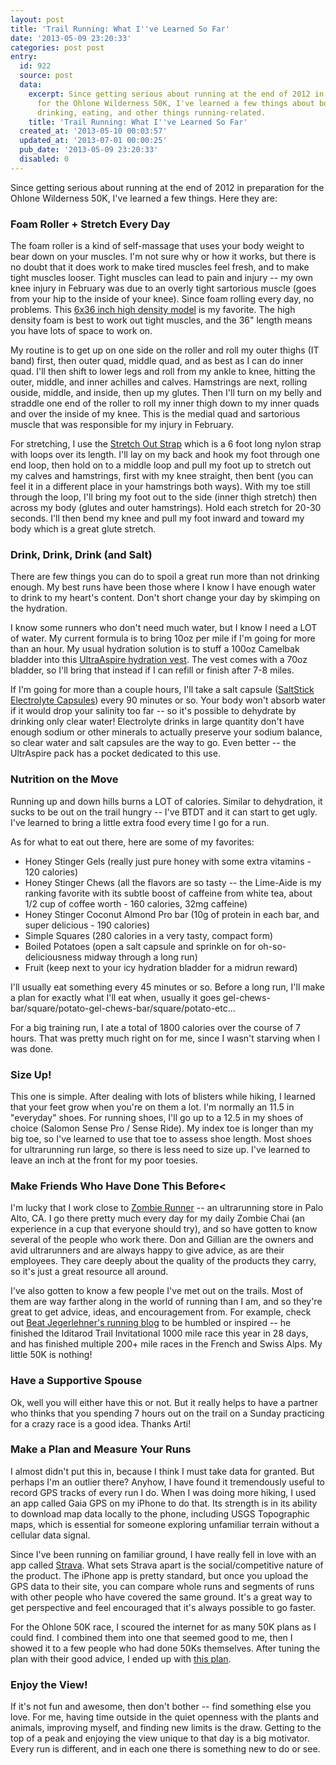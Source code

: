 ```yaml
---
layout: post
title: 'Trail Running: What I''ve Learned So Far'
date: '2013-05-09 23:20:33'
categories: post post
entry:
  id: 922
  source: post
  data:
    excerpt: Since getting serious about running at the end of 2012 in preparation
      for the Ohlone Wilderness 50K, I've learned a few things about body maintenance,
      drinking, eating, and other things running-related.
    title: 'Trail Running: What I''ve Learned So Far'
  created_at: '2013-05-10 00:03:57'
  updated_at: '2013-07-01 00:00:25'
  pub_date: '2013-05-09 23:20:33'
  disabled: 0
---
```


Since getting serious about running at the end of 2012 in preparation for the Ohlone Wilderness 50K, I've learned a few things.  Here they are:

### Foam Roller + Stretch Every Day</dt>
The foam roller is a kind of self-massage that uses your body weight to bear down on your muscles.  I'm not sure why or how it works, but there is no doubt that it does work to make tired muscles feel fresh, and to make tight muscles looser.  Tight muscles can lead to pain and injury -- my own knee injury in February was due to an overly tight sartorious muscle (goes from your hip to the inside of your knee).  Since foam rolling every day, no problems.  This [6x36 inch high density model](http://www.amazon.com/Black-High-Density-Foam-Rollers/dp/B0040NJOA0) is my favorite.  The high density foam is best to work out tight muscles, and the 36" length means you have lots of space to work on.

My routine is to get up on one side on the roller and roll my outer thighs (IT band) first, then outer quad, middle quad, and as best as I can do inner quad.  I'll then shift to lower legs and roll from my ankle to knee, hitting the outer, middle, and inner achilles and calves.  Hamstrings are next, rolling ouside, middle, and inside, then up my glutes.  Then I'll turn on my belly and straddle one end of the roller to roll my inner thigh down to my inner quads and over the inside of my knee.  This is the medial quad and sartorious muscle that was responsible for my injury in February.

For stretching, I use the [Stretch Out Strap](http://www.amazon.com/Stretch-Out-Strap-New-Instructional-booklet/dp/B00065X222/ref=pd_bxgy_hpc_img_z) which is a 6 foot long nylon strap with loops over its length.  I'll lay on my back and hook my foot through one end loop, then hold on to a middle loop and pull my foot up to stretch out my calves and hamstrings, first with my knee straight, then bent (you can feel it in a different place in your hamstrings both ways).  With my toe still through the loop, I'll bring my foot out to the side (inner thigh stretch) then across my body (glutes and outer hamstrings).  Hold each stretch for 20-30 seconds.  I'll then bend my knee and pull my foot inward and toward my body which is a great glute stretch.

### Drink, Drink, Drink (and Salt)
There are few things you can do to spoil a great run more than not drinking enough.  My best runs have been those where I know I have enough water to drink to my heart's content.  Don't short change your day by skimping on the hydration.

I know some runners who don't need much water, but I know I need a LOT of water.  My current formula is to bring 10oz per mile if I'm going for more than an hour.  My usual hydration solution is to stuff a 100oz Camelbak bladder into this [UltraAspire hydration vest](http://www.zombierunner.com/store/brands/ultraspire/packs/product3998.html).  The vest comes with a 70oz bladder, so I'll bring that instead if I can refill or finish after 7-8 miles.

If I'm going for more than a couple hours, I'll take a salt capsule ([SaltStick Electrolyte Capsules](http://www.zombierunner.com/store/product351.html)) every 90 minutes or so.  Your body won't absorb water if it would drop your salinity too far -- so it's possible to dehydrate by drinking only clear water!  Electrolyte drinks in large quantity don't have enough sodium or other minerals to actually preserve your sodium balance, so clear water and salt capsules are the way to go.  Even better -- the UltrAspire pack has a pocket dedicated to  this use.

### Nutrition on the Move
Running up and down hills burns a LOT of calories.  Similar to dehydration, it sucks to be out on the trail hungry -- I've BTDT and it can start to get ugly.  I've learned to bring a little extra food every time I go for a run.

As for what to eat out there, here are some of my favorites:

* Honey Stinger Gels (really just pure honey with some extra vitamins - 120 calories)
* Honey Stinger Chews (all the flavors are so tasty -- the Lime-Aide is my ranking favorite with its subtle boost of caffeine from white tea, about 1/2 cup of coffee worth - 160 calories, 32mg caffeine)
* Honey Stinger Coconut Almond Pro bar (10g of protein in each bar, and super delicious - 190 calories)
* Simple Squares (280 calories in a very tasty, compact form)
* Boiled Potatoes (open a salt capsule and sprinkle on for oh-so-deliciousness midway through a long run)
* Fruit (keep next to your icy hydration bladder for a midrun reward)

I'll usually eat something every 45 minutes or so.  Before a long run, I'll make a plan for exactly what I'll eat when, usually it goes gel-chews-bar/square/potato-gel-chews-bar/square/potato-etc...

For a big training run, I ate a total of 1800 calories over the course of 7 hours.  That was pretty much right on for me, since I wasn't starving when I was done.

### Size Up!

This one is simple.  After dealing with lots of blisters while hiking, I learned that your feet grow when you're on them a lot.  I'm normally an 11.5 in "everyday" shoes.  For running shoes, I'll go up to a 12.5 in my shoes of choice (Salomon Sense Pro / Sense Ride).  My index toe is longer than my big toe, so I've learned to use that toe to assess shoe length.  Most shoes for ultrarunning run large, so there is less need to size up.  I've learned to leave an inch at the front for my poor toesies.

### Make Friends Who Have Done This Before<

I'm lucky that I work close to [Zombie Runner](http://www.zombierunner.com/) -- an ultrarunning store in Palo Alto, CA.  I go there pretty much every day for my daily Zombie Chai (an experience in a cup that everyone should try), and so have gotten to know several of the people who work there.  Don and Gillian are the owners and avid ultrarunners and are always happy to give advice, as are their employees.  They care deeply about the quality of the products they carry, so it's just a great resource all around.

I've also gotten to know a few people I've met out on the trails.  Most of them are way farther along in the world of running than I am, and so they're great to get advice, ideas, and encouragement from.  For example, check out [Beat Jegerlehner's running blog](http://beultra.com/wordpress/) to be humbled or inspired -- he finished the Iditarod Trail Invitational 1000 mile race this year in 28 days, and has finished multiple 200+ mile races in the French and Swiss Alps.  My little 50K is nothing!

### Have a Supportive Spouse

Ok, well you will either have this or not.  But it really helps to have a partner who thinks that you spending 7 hours out on the trail on a Sunday practicing for a crazy race is a good idea.  Thanks Arti!

### Make a Plan and Measure Your Runs

I almost didn't put this in, because I think I must take data for granted.  But perhaps I'm an outlier there?  Anyhow, I have found it tremendously useful to record GPS tracks of every run I do.  When I was doing more hiking, I used an app called Gaia GPS on my iPhone to do that.  Its strength is in its ability to download map data locally to the phone, including USGS Topographic maps, which is essential for someone exploring unfamiliar terrain without a cellular data signal.  

Since I've been running on familiar ground, I have really fell in love with an app called [Strava](http://www.strava.com/).  What sets Strava apart is the social/competitive nature of the product.  The iPhone app is pretty standard, but once you upload the GPS data to their site, you can compare whole runs and segments of runs with other people who have covered the same ground.  It's a great way to get perspective and feel encouraged that it's always possible to go faster.

For the Ohlone 50K race, I scoured the internet for as many 50K plans as I could find.  I combined them into one that seemed good to me, then I showed it to a few people who had done 50Ks themselves.  After tuning the plan with their good advice, I ended up with [this plan](https://docs.google.com/spreadsheet/ccc?key=0Av7-a2OfybnddENwQ1ljVnAwdTUwWDQySE9SNGs5RXc#gid=0).

### Enjoy the View!

If it's not fun and awesome, then don't bother -- find something else you love.  For me, having time outside in the quiet openness with the plants and animals, improving myself, and finding new limits is the draw.  Getting to the top of a peak and enjoying the view unique to that day is a big motivator.  Every run is different, and in each one there is something new to do or see.
